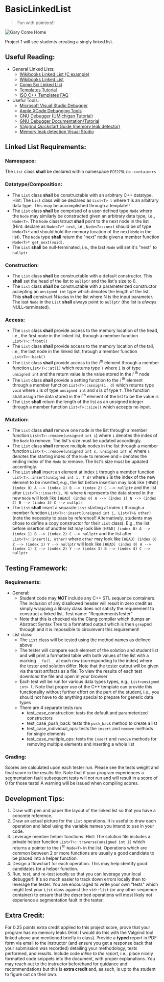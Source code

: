 # BasicLinkedList

> Fun with pointers!!  
 
 ![Gary Come Home](https://memegenerator.net/img/instances/68293172.jpg)
 
Project 1 will see students creating a singly linked list. 
 
## Useful Reading:
- General Linked Lists:
	- [Wikibooks Linked List (C example)](https://en.wikibooks.org/wiki/Data_Structures/LinkedLists)
	- [Wikibooks Linked List](https://en.wikibooks.org/wiki/A-level_Computing/OCR/Unit_1.4.2_Data_Structures#Linked_List)
	- [Comp Sci Linked List](https://computersciencewiki.org/index.php/Linked_list)
	- [Templates Tutorial](https://www.cplusplus.com/doc/oldtutorial/templates/)
	- [ISO C++ Templates FAQ](https://isocpp.org/wiki/faq/templates)
- Useful Tools: 
	- [Microsoft Visual Studio Debugger](https://docs.microsoft.com/en-us/visualstudio/debugger/?view=vs-2019)
	- [Apple XCode Debugging Tools](https://developer.apple.com/library/archive/documentation/DeveloperTools/Conceptual/debugging_with_xcode/chapters/debugging_tools.html)
	- [GNU Debugger (UMichigan Tutorial)](https://web.eecs.umich.edu/~sugih/pointers/gdbQS.html)
	- [GNU Debugger Documentation/Tutorial](https://sourceware.org/gdb/current/onlinedocs/gdb/index.html#SEC_Contents)
	- [Valgrind Quickstart Guide (memory leak detector)](https://www.valgrind.org/docs/manual/quick-start.html)
	- [Memory leak detection Visual Studio](https://stackoverflow.com/questions/4790564/finding-memory-leaks-in-a-c-application-with-visual-studio)

## Linked List Requirements:
### Namespace:
The `List` class **shall** be declared within namespace `ECE275Lib::containers`

### Datatype/Composition:
- The `List` class **shall** be constructable with an arbitrary C++ datatype. Hint: The `List` class will be declared as `List<T> l` where `T` is an arbitrary data type. This may be accomplished through a template!!
- The `List` class **shall** be comprised of a user-defined type `Node` where the `Node` may similarly be constructed given an arbitrary data type, i.e., `Node<T>`. The `Node` class/struct **shall** point to the next node in the list 
  (Hint: declare as `Node<T>* next`, i.e., `Node<T>::next` should be of type `Node<T>*` and should hold the memory location of the next `Node` in the list). The `Node` type **shall** return the "next" node given a member function `Node<T>* get_next(void)`. 
- The `List` **shall** be null-terminated, i.e., the last `Node` will set it's "next" to `nullptr`


### Construction:
- The `List` class **shall** be constructable with a default constructor. This **shall** set the head of the list to `nullptr` and the list's size to 0.
- The `List` class **shall** be constructable with a parameterized constructor accepting an `unsigned int` type which denotes the length of the list. 
  This **shall** construct N `Node`s in the list where N is the input parameter. The last `Node` in the `List` **shall** always point to `nullptr` (the list is *always* NULL-terminated).

### Access:
- The `List` class **shall** provide access to the memory location of the head, i.e., the first node in the linked list, through a member function `List<T>::front()`
- The `List` class **shall** provide access to the memory location of the tail, i.e., the last node in the linked list, through a member function `List<T>::back()`
- The `List` class **shall** provide access to the i<sup>th</sup> element through a member function `List<T>::at(i)` which returns type `T` where `i` is of type `unsigned int` and the return value is the value stored in the *i* <sup>th</sup> node
- The `List` class **shall** provide a setting function to the i <sup>th</sup> element through a member function `List<T>::assign(i, d)` which returns type `void` where `i` is of type `unsigned int` and `d` is of type `T`. 
  The function shall assign the data stored in the  i<sup>th</sup> element of the list to be the value `d`. 
- The `List` **shall** return the length of the list as an unsigned integer through a member function `List<T>::size()` which accepts no input.

### Mutation:
- The `List` class **shall** remove one node in the list through a member function `List<T>::remove(unsigned int i`) where `i` denotes the index of the `Node` to remove. 
  The list's size must be updated accordingly. 
- The `List` class **shall** remove multiple nodes in the list through a member function `List<T>::remove(unsigned int s, unsigned int e`) where `s` denotes the starting index of the `Node` to remove and `e` denotes the ending index of the `Node` to remove. 
  The list's size must be updated accordingly. 
- The `List` **shall** insert an element at index `i` through a member function `List<T>::insert(unsigned int i, T d)` where `i` is the index of the new element to be inserted, e.g., the list before insertion may look like `[HEAD] (index 0) A --> (index 1) B --> (index 2) C --> nullptr` and the list after `List<T>::insert(1, N)` where `N` represents the data stored in the new `Node` will look like `[HEAD] (index 0) A --> (index 1) N --> (index 2) B --> (index 3) C --> nullptr`
- The `List` **shall** insert a separate `List` starting at index `i` through a member function `List<T>::insert(unsigned int i, List<T>& other)` (note the necessity to pass by reference!! Alternatively, students may chose to define a copy constructor for their `List` class). 
  E.g., the list before insertion of another list may look like `[HEAD] (index 0) A --> (index 1) B --> (index 2) C --> nullptr` and the list after `List<T>::insert(1, other)` where `other` may look like `[HEAD] (index 0) Z --> (index 1) Y --> nullptr` will look like `[HEAD] (index 0) A --> (index 1) Z --> (index 2) Y --> (index 3) B --> (index 4) C --> nullptr` 


## Testing Framework:
### Requirements:
- General:
	- Student code may ***NOT*** include any C++ STL sequence containers. The inclusion of any disallowed header will result in zero credit as simply wrapping a library class does not satisfy the requirement to construct a linked list. Test name: "RequirementsTester"
	- Note that this is checked via the Clang compiler which dumps an Abstract Syntax Tree to a formatted output which is then `grep`ped through and it is impossible to circumvent this requirement!
- List class:
	- The `List` class will be tested using the method names as defined above
	- The tester will compare each element of the solution and student list and will print a formatted table with both values of the list with a marking `__fail__` at each row (corresponding to the index) where the tester and solution differ. 
		Note that the tester output will be given via the test artifacts as a file. 
		To view the results of each test download the file and open in your browser
	- Each test will be run for various data types types, e.g., `List<unsigned int> l`. Note that proper use of the C++ template can provide this functionality without further effort on the part of the student, i.e., you should not have to do anything special to prepare for generic data types
	- There are 4 separate tests run:
		- test\_case\_construction: tests the default and parameterized constructors
		- test\_case\_push_back: tests the `push_back` method to create a list
		- test\_case\_individual_ops: tests the `insert` and `remove` methods for single elements
		- test\_case\_multiple_ops: tests the `insert` and `remove` methods for removing multiple elements and inserting a whole list

### Grading:
Scores are calculated upon each tester run. Please see the tests weight and final score in the results file. Note that if your program experiences a segmentation fault subsequent tests will not run and will result in a score of 0 for those tests! A warning will be issued when compiling scores. 

## Development Tips:
1. Draw with pen and paper the layout of the linked list so that you have a concrete reference.
2. Draw an actual picture for the `List` operations. It is useful to draw each operation and label using the variable names you intend to use in your code. 
3. Leverage member helper functions. Hint: The solution file includes a private helper function `List<T>::traverse(unsigned int i)` which returns a pointer to the i <sup>th</sup> `Node<T>` in the list. 
   Operations which are common between 2 or more functions are usually a good candidate to be placed into a helper function. 
4. Design a flowchart for each operation. This may help identify good candidates for a helper function. 
5. Run, test, and re-test *locally* so that you can leverage your local debugger!! It's so much easier to track down errors locally then to leverage the tester. 
   You are encouraged to write your own "tests" which might test your `List` class against the `std::list` (or any other sequence container) to ensure that the described operations will most likely not experience a segmentation fault in the tester. 


## Extra Credit:
For 0.25 points extra credit applied to this project score, prove that your program has no memory leaks (Hint: I would do this with the Valgrind tool linked above and mentioned briefly in class). 
Provide a **typed** report in PDF form via email to the instructor (and ensure you get a response back that your submission was recorded) detailing your methodology, tests performed, and results.
Include code *inline to the report*, i.e., place nicely formatted code snippets into the document, with proper explanations. 
You may reach out to the instructor beforehand for guidance and recommendations but this is __extra credit__ and, as such, is up to the student to figure out on their own. 
